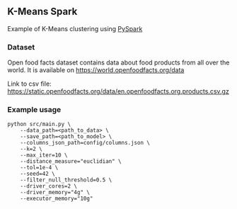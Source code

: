 ## K-Means Spark

Example of K-Means clustering using [PySpark](https://spark.apache.org/docs/latest/api/python/)

### Dataset
Open food facts dataset contains data about food products from all over the world. It is available on https://world.openfoodfacts.org/data

Link to csv file: https://static.openfoodfacts.org/data/en.openfoodfacts.org.products.csv.gz

### Example usage

```shell
python src/main.py \
    --data_path=<path_to_data> \
    --save_path=<path_to_model> \
    --columns_json_path=config/columns.json \
    --k=2 \
    --max_iter=10 \
    --distance_measure="euclidian" \
    --tol=1e-4 \
    --seed=42 \
    --filter_null_threshold=0.5 \
    --driver_cores=2 \
    --driver_memory="4g" \
    --executor_memory="10g"
```
